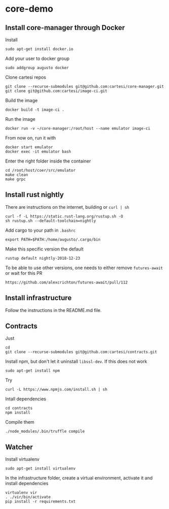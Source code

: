 # core-demo

## Install core-manager through Docker

Install

    sudo apt-get install docker.io

Add your user to docker group

    sudo addgroup augusto docker

Clone cartesi repos

    git clone --recurse-submodules git@github.com:cartesi/core-manager.git
    git clone git@github.com:cartesi/image-ci.git

Build the image

    docker build -t image-ci .

Run the image

    docker run -v ~/core-manager:/root/host --name emulator image-ci

From now on, run it with

    docker start emulator
    docker exec -it emulator bash

Enter the right folder inside the container

    cd /root/host/coer/src/emulator
    make clean
    make grpc

## Install rust nightly


There are instructions on the internet, building or `curl | sh`

    curl -f -L https://static.rust-lang.org/rustup.sh -O
    sh rustup.sh --default-toolchain=nightly

Add cargo to your path in `.bashrc`

    export PATH=$PATH:/home/augusto/.cargo/bin

Make this specific version the default

    rustup default nightly-2018-12-23

To be able to use other versions, one needs to either remove `futures-await` or wait for this PR

    https://github.com/alexcrichton/futures-await/pull/112

## Install infrastructure

Follow the instructions in the README.md file.

## Contracts

Just

    cd
    git clone --recurse-submodules git@github.com:cartesi/contracts.git

Install npm, but don't let it uninstall `libssl-dev`.
If this does not work

    sudo apt-get install npm

Try

    curl -L https://www.npmjs.com/install.sh | sh

Intall dependencies

    cd contracts
    npm install

Compile them

    ./node_modules/.bin/truffle compile

## Watcher

Install virtualenv

    sudo apt-get install virtualenv

In the infrastructure folder, create a virtual environment, activate it and install dependencies

    virtualenv vir
    . ./vir/bin/activate
    pip install -r requirements.txt
